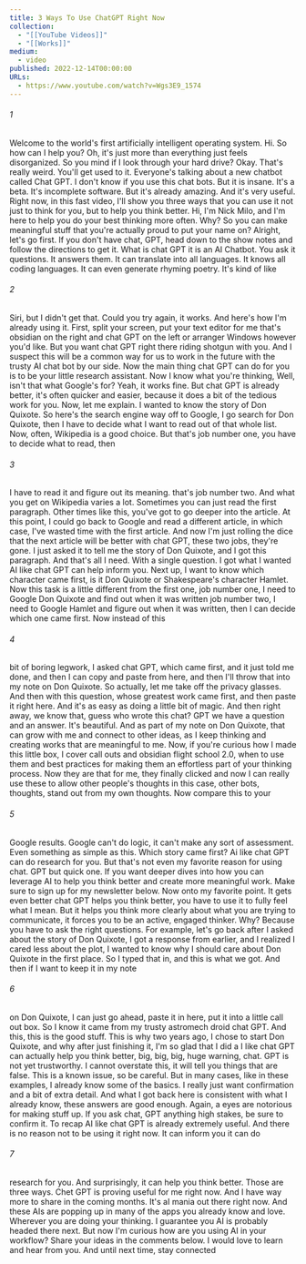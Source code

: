 ```yaml
---
title: 3 Ways To Use ChatGPT Right Now
collection:
  - "[[YouTube Videos]]"
  - "[[Works]]"
medium:
  - video
published: 2022-12-14T00:00:00
URLs:
  - https://www.youtube.com/watch?v=Wgs3E9_1574
---
```


###### 1

Welcome to the world's first artificially intelligent operating system. Hi. So how can I help you? Oh, it's just more than everything just feels disorganized. So you mind if I look through your hard drive? Okay. That's really weird. You'll get used to it. Everyone's talking about a new chatbot called Chat GPT. I don't know if you use this chat bots. But it is insane. It's a beta. It's incomplete software. But it's already amazing. And it's very useful. Right now, in this fast video, I'll show you three ways that you can use it not just to think for you, but to help you think better. Hi, I'm Nick Milo, and I'm here to help you do your best thinking more often. Why? So you can make meaningful stuff that you're actually proud to put your name on? Alright, let's go first. If you don't have chat, GPT, head down to the show notes and follow the directions to get it. What is chat GPT it is an AI Chatbot. You ask it questions. It answers them. It can translate into all languages. It knows all coding languages. It can even generate rhyming poetry. It's kind of like

###### 2

Siri, but I didn't get that. Could you try again, it works. And here's how I'm already using it. First, split your screen, put your text editor for me that's obsidian on the right and chat GPT on the left or arranger Windows however you'd like. But you want chat GPT right there riding shotgun with you. And I suspect this will be a common way for us to work in the future with the trusty AI chat bot by our side. Now the main thing chat GPT can do for you is to be your little research assistant. Now I know what you're thinking, Well, isn't that what Google's for? Yeah, it works fine. But chat GPT is already better, it's often quicker and easier, because it does a bit of the tedious work for you. Now, let me explain. I wanted to know the story of Don Quixote. So here's the search engine way off to Google, I go search for Don Quixote, then I have to decide what I want to read out of that whole list. Now, often, Wikipedia is a good choice. But that's job number one, you have to decide what to read, then

###### 3

I have to read it and figure out its meaning. that's job number two. And what you get on Wikipedia varies a lot. Sometimes you can just read the first paragraph. Other times like this, you've got to go deeper into the article. At this point, I could go back to Google and read a different article, in which case, I've wasted time with the first article. And now I'm just rolling the dice that the next article will be better with chat GPT, these two jobs, they're gone. I just asked it to tell me the story of Don Quixote, and I got this paragraph. And that's all I need. With a single question. I got what I wanted AI like chat GPT can help inform you. Next up, I want to know which character came first, is it Don Quixote or Shakespeare's character Hamlet. Now this task is a little different from the first one, job number one, I need to Google Don Quixote and find out when it was written job number two, I need to Google Hamlet and figure out when it was written, then I can decide which one came first. Now instead of this

###### 4

bit of boring legwork, I asked chat GPT, which came first, and it just told me done, and then I can copy and paste from here, and then I'll throw that into my note on Don Quixote. So actually, let me take off the privacy glasses. And then with this question, whose greatest work came first, and then paste it right here. And it's as easy as doing a little bit of magic. And then right away, we know that, guess who wrote this chat? GPT we have a question and an answer. It's beautiful. And as part of my note on Don Quixote, that can grow with me and connect to other ideas, as I keep thinking and creating works that are meaningful to me. Now, if you're curious how I made this little box, I cover call outs and obsidian flight school 2.0, when to use them and best practices for making them an effortless part of your thinking process. Now they are that for me, they finally clicked and now I can really use these to allow other people's thoughts in this case, other bots, thoughts, stand out from my own thoughts. Now compare this to your

###### 5

Google results. Google can't do logic, it can't make any sort of assessment. Even something as simple as this. Which story came first? Ai like chat GPT can do research for you. But that's not even my favorite reason for using chat. GPT but quick one. If you want deeper dives into how you can leverage AI to help you think better and create more meaningful work. Make sure to sign up for my newsletter below. Now onto my favorite point. It gets even better chat GPT helps you think better, you have to use it to fully feel what I mean. But it helps you think more clearly about what you are trying to communicate, it forces you to be an active, engaged thinker. Why? Because you have to ask the right questions. For example, let's go back after I asked about the story of Don Quixote, I got a response from earlier, and I realized I cared less about the plot, I wanted to know why I should care about Don Quixote in the first place. So I typed that in, and this is what we got. And then if I want to keep it in my note

###### 6

on Don Quixote, I can just go ahead, paste it in here, put it into a little call out box. So I know it came from my trusty astromech droid chat GPT. And this, this is the good stuff. This is why two years ago, I chose to start Don Quixote, and why after just finishing it, I'm so glad that I did a I like chat GPT can actually help you think better, big, big, big, huge warning, chat. GPT is not yet trustworthy. I cannot overstate this, it will tell you things that are false. This is a known issue, so be careful. But in many cases, like in these examples, I already know some of the basics. I really just want confirmation and a bit of extra detail. And what I got back here is consistent with what I already know, these answers are good enough. Again, a eyes are notorious for making stuff up. If you ask chat, GPT anything high stakes, be sure to confirm it. To recap AI like chat GPT is already extremely useful. And there is no reason not to be using it right now. It can inform you it can do

###### 7

research for you. And surprisingly, it can help you think better. Those are three ways. Chet GPT is proving useful for me right now. And I have way more to share in the coming months. It's aI mania out there right now. And these AIs are popping up in many of the apps you already know and love. Wherever you are doing your thinking. I guarantee you AI is probably headed there next. But now I'm curious how are you using AI in your workflow? Share your ideas in the comments below. I would love to learn and hear from you. And until next time, stay connected
